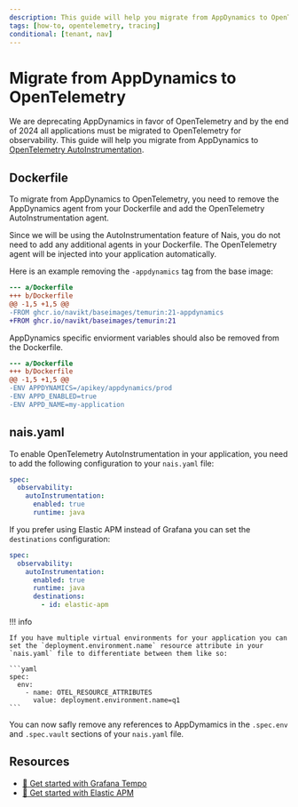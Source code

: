 ```yaml
---
description: This guide will help you migrate from AppDynamics to OpenTelemetry for tracing data.
tags: [how-to, opentelemetry, tracing]
conditional: [tenant, nav]
---
```


# Migrate from AppDynamics to OpenTelemetry

We are deprecating AppDynamics in favor of OpenTelemetry and by the end of 2024 all applications must be migrated to OpenTelemetry for observability. This guide will help you migrate from AppDynamics to [OpenTelemetry AutoInstrumentation](./auto-instrumentation.md).

## Dockerfile

To migrate from AppDynamics to OpenTelemetry, you need to remove the AppDynamics agent from your Dockerfile and add the OpenTelemetry AutoInstrumentation agent.

Since we will be using the AutoInstrumentation feature of Nais, you do not need to add any additional agents in your Dockerfile. The OpenTelemetry agent will be injected into your application automatically.

Here is an example removing the `-appdynamics` tag from the base image:

```diff
--- a/Dockerfile
+++ b/Dockerfile
@@ -1,5 +1,5 @@
-FROM ghcr.io/navikt/baseimages/temurin:21-appdynamics
+FROM ghcr.io/navikt/baseimages/temurin:21
```

AppDynamics specific enviorment variables should also be removed from the Dockerfile.

```diff
--- a/Dockerfile
+++ b/Dockerfile
@@ -1,5 +1,5 @@
-ENV APPDYNAMICS=/apikey/appdynamics/prod
-ENV APPD_ENABLED=true
-ENV APPD_NAME=my-application
```

## nais.yaml

To enable OpenTelemetry AutoInstrumentation in your application, you need to add the following configuration to your `nais.yaml` file:

```yaml
spec:
  observability:
    autoInstrumentation:
      enabled: true
      runtime: java
```

If you prefer using Elastic APM instead of Grafana you can set the `destinations` configuration:

```yaml hl_lines="6-7"
spec:
  observability:
    autoInstrumentation:
      enabled: true
      runtime: java
      destinations:
        - id: elastic-apm
```

!!! info

    If you have multiple virtual environments for your application you can set the `deployment.environment.name` resource attribute in your `nais.yaml` file to differentiate between them like so:

    ```yaml
    spec:
      env:
        - name: OTEL_RESOURCE_ATTRIBUTES
          value: deployment.environment.name=q1
    ```

You can now safly remove any references to AppDymamics in the `.spec.env` and `.spec.vault` sections of your `nais.yaml` file.

## Resources

* [:dart: Get started with Grafana Tempo](../tracing/how-to/tempo.md)
* [:dart: Get started with Elastic APM](../tracing/how-to/elastic-apm.md)